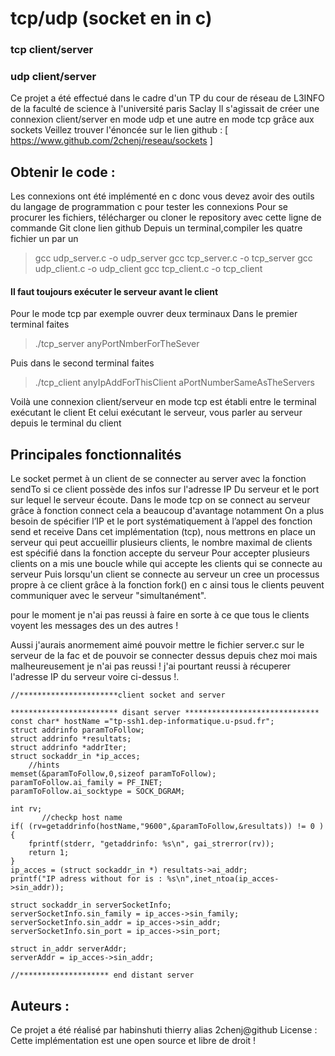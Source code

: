 				

# tcp/udp (socket en in c)

### tcp client/server
### udp client/server

Ce projet a été effectué dans le cadre d'un TP du cour de réseau de L3INFO de la faculté de science à l'université paris Saclay
Il s'agissait de créer une connexion client/server en mode udp et une autre en mode tcp grâce aux sockets
 Veillez trouver l'énoncée sur le lien github : [ https://www.github.com/2chenj/reseau/sockets ]

## Obtenir le code : 
Les connexions ont été implémenté en c donc vous devez avoir des outils du langage de programmation c pour tester les connexions 
Pour se procurer les fichiers, télécharger ou cloner le repository avec cette ligne de commande Git clone lien github
Depuis un terminal,compiler les quatre fichier un par un

> gcc udp_server.c -o udp_server
> gcc tcp_server.c -o tcp_server
> gcc udp_client.c -o udp_client
> gcc tcp_client.c -o tcp_client

#### Il faut toujours exécuter le serveur avant le client 
Pour le mode tcp par exemple ouvrer deux terminaux
Dans le premier terminal faites
> ./tcp_server anyPortNmberForTheSever

Puis dans le second terminal faites
> ./tcp_client anyIpAddForThisClient aPortNumberSameAsTheServers

Voilà une connexion client/serveur en mode tcp est établi entre le terminal exécutant le client
Et celui exécutant le serveur, vous parler au serveur depuis le terminal du client

## Principales fonctionnalités 
Le socket permet à un client de se connecter au server avec la fonction sendTo si ce client possède des infos sur l'adresse IP
Du serveur et le port sur lequel le serveur écoute. 
Dans le mode tcp on se connect au serveur grâce à fonction connect cela a beaucoup d'avantage notamment
On a plus besoin de spécifier l’IP et le port systématiquement à l’appel des fonction send et receive
Dans cet implémentation (tcp), nous mettrons en place un serveur qui peut accueillir plusieurs clients, le nombre maximal de clients est spécifié dans la fonction accepte du serveur
Pour accepter plusieurs clients on a mis une boucle while qui accepte les clients qui se connecte au serveur
Puis lorsqu'un client se connecte au serveur un cree un processus propre à ce client grâce à la fonction fork() en c ainsi tous le clients peuvent  communiquer avec le serveur "simultanément". 

pour le moment je n'ai pas reussi à faire en sorte à ce que tous le clients voyent les messages des un des autres !

Aussi j'aurais anormement aimé pouvoir mettre le fichier server.c sur le serveur de la fac et de pouvoir se connecter dessus depuis
chez moi mais malheureusement je n'ai pas reussi ! j'ai pourtant reussi à récuperer l'adresse IP du serveur voire ci-dessus !.

    //**********************client socket and server
    
    ************************ disant server ****************************** 
    const char* hostName ="tp-ssh1.dep-informatique.u-psud.fr"; 
    struct addrinfo paramToFollow;
    struct addrinfo *resultats;
    struct addrinfo *addrIter;
    struct sockaddr_in *ip_acces;
        //hints
    memset(&paramToFollow,0,sizeof paramToFollow);
    paramToFollow.ai_family = PF_INET;
    paramToFollow.ai_socktype = SOCK_DGRAM;
    
    int rv;
           //checkp host name
    if( (rv=getaddrinfo(hostName,"9600",&paramToFollow,&resultats)) != 0 ){
	    fprintf(stderr, "getaddrinfo: %s\n", gai_strerror(rv));
	    return 1;
    }
    ip_acces = (struct sockaddr_in *) resultats->ai_addr;
    printf("IP adress without for is : %s\n",inet_ntoa(ip_acces->sin_addr));

    struct sockaddr_in serverSocketInfo;
    serverSocketInfo.sin_family = ip_acces->sin_family;
    serverSocketInfo.sin_addr = ip_acces->sin_addr;
    serverSocketInfo.sin_port = ip_acces->sin_port;

    struct in_addr serverAddr;
    serverAddr = ip_acces->sin_addr;

    //******************** end distant server

## Auteurs :
Ce projet a été réalisé par habinshuti thierry alias 2chenj@github
License : 
Cette implémentation est une open source et libre de droit !
